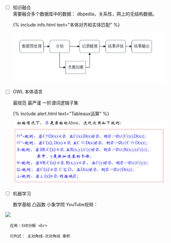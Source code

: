 <!--
 * @Author: your name
 * @Date: 2020-06-25 09:18:13
 * @LastEditTime: 2020-06-25 19:12:16
 * @LastEditors: Please set LastEditors
 * @Description: In User Settings Edit
 * @FilePath: \Ten000hours.github.io\_posts\2020-06-25-logbook.md
--> 
  - [ ] 知识融合 <br>
        需要融合多个数据库中的数据： dbpedia，关系性，网上的无结构数据。<br>
       
    {% include info.html text="本体对齐和实体匹配" %}
        
    ![](2020-06-25-09-29-14.png)

  - [ ] OWL 本体语言 <br>

       最规范 最严谨 一阶谓词逻辑子集<br>
       
    {% include alert.html text="Tableaux运算" %}

    ![](2020-06-25-09-49-00.png)

  -  [ ] 机器学习<br>


      数学基础 凸函数 小象学院 YouTube视频：<br>

      
[![](http://img.youtube.com/vi/94YIk1JVqYA/0.jpg)](http://www.youtube.com/watch?v=94YIk1JVqYA "")

      应用：SVD分解 <br>

      行列式： 主对角线-次对角线 乘积
      
        
        


      




  

